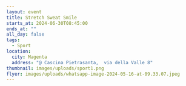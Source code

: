 ```yaml
---
layout: event
title: Stretch Sweat Smile
starts_at: 2024-06-30T08:45:00
ends_at: ""
all_day: false
tags:
  - Sport
location:
  city: Magenta
  address: "@ Cascina Pietrasanta,  via della Valle 8"
thumbnail: images/uploads/sport1.png
flyer: images/uploads/whatsapp-image-2024-05-16-at-09.33.07.jpeg
---
```

